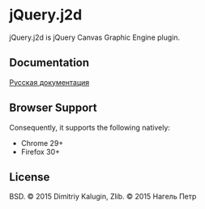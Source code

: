 # jQuery.j2d
jQuery.j2d is jQuery Canvas Graphic Engine plugin.

## Documentation
[Русская документация](https://github.com/fsggs/jquery.j2d/wiki/ru_Home)

## Browser Support

Consequently, it supports the following natively:

* Chrome 29+
* Firefox 30+

## License

BSD. © 2015 Dimitriy Kalugin, Zlib. © 2015 Нагель Петр

